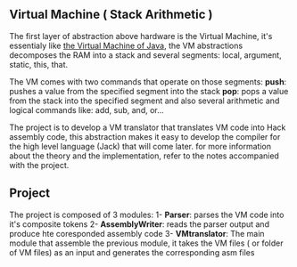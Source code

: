 ## Virtual Machine ( Stack Arithmetic )
The first layer of abstraction above hardware is the Virtual Machine, it's essentialy like [the Virtual Machine of Java](https://en.wikipedia.org/wiki/Java_virtual_machine), the VM abstractions decomposes the RAM into a stack and several segments: local, argument, static, this, that. 

The VM comes with two commands that operate on those segments: 
**push**: pushes a value from the specified segment into the stack 
**pop**: pops a value from the stack into the specified segment 
and also several arithmetic and logical commands like: add, sub, and, or... 

The project is to develop a VM translator that translates VM code into Hack assembly code, this abstraction makes it easy to develop the compiler for the high level language (Jack) that will come later. 
for more information about the theory and the implementation, refer to the notes accompanied with the project.

## Project
The project is composed of 3 modules:
1- **Parser**: parses the VM code into it's composite tokens 
2- **AssemblyWriter**: reads the parser output and produce hte coresponded assembly code 
3- **VMtranslator**: The main module that assemble the previous module, it takes the VM files ( or folder of VM files) as an input and generates the corresponding asm files

